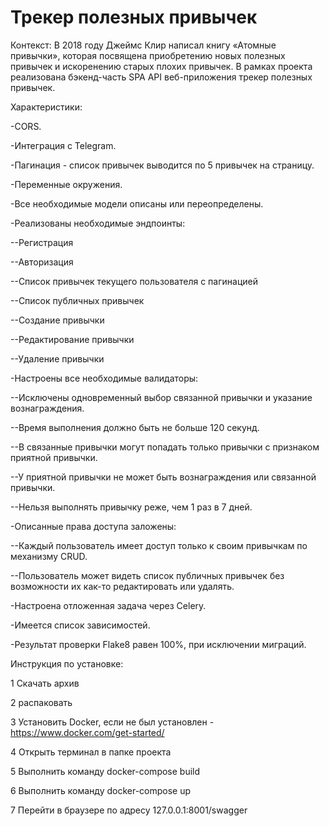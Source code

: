 # Трекер полезных привычек


Контекст:
В 2018 году Джеймс Клир написал книгу «Атомные привычки», которая посвящена приобретению новых полезных привычек и искоренению старых плохих привычек. 
В рамках проекта реализована бэкенд-часть SPA API веб-приложения трекер полезных привычек.

Характеристики:

-CORS.

-Интеграция с Telegram.

-Пагинация - список привычек выводится по 5 привычек на страницу.

-Переменные окружения.

-Все необходимые модели описаны или переопределены.

-Реализованы необходимые эндпоинты:

--Регистрация

--Авторизация

--Список привычек текущего пользователя с пагинацией

--Список публичных привычек

--Создание привычки

--Редактирование привычки

--Удаление привычки

-Настроены все необходимые валидаторы:

--Исключены одновременный выбор связанной привычки и указание вознаграждения.

--Время выполнения должно быть не больше 120 секунд.

--В связанные привычки могут попадать только привычки с признаком приятной привычки.

--У приятной привычки не может быть вознаграждения или связанной привычки.

--Нельзя выполнять привычку реже, чем 1 раз в 7 дней.

-Описанные права доступа заложены:

--Каждый пользователь имеет доступ только к своим привычкам по механизму CRUD.

--Пользователь может видеть список публичных привычек без возможности их как-то редактировать или удалять.

-Настроена отложенная задача через Celery.

-Имеется список зависимостей.

-Результат проверки Flake8 равен 100%, при исключении миграций.


Инструкция по установке:


1 Скачать архив

2 распаковать

3 Установить Docker, если не был установлен - https://www.docker.com/get-started/

4 Открыть терминал в папке проекта

5 Выполнить команду docker-compose build

6 Выполнить команду docker-compose up

7 Перейти в браузере по адресу 127.0.0.1:8001/swagger
